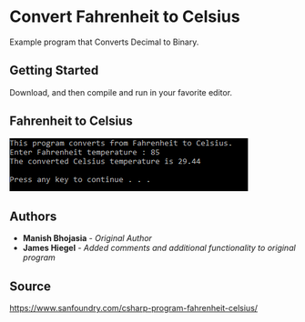 # Convert Fahrenheit to Celsius

Example program that Converts Decimal to Binary.

## Getting Started

Download, and then compile and run in your favorite editor.

## Fahrenheit to Celsius
![Fahrenheit to Celsius](https://github.com/JamesHiegel/CSharp_Portfolio/blob/master/FahrenheitToCelsius/img/running.PNG)

## Authors

* **Manish Bhojasia** - *Original Author*
* **James Hiegel** - *Added comments and additional functionality to original program*

## Source

https://www.sanfoundry.com/csharp-program-fahrenheit-celsius/